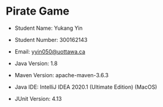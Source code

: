 # Pirate Game

- Student Name: Yukang Yin

- Student Number: 300162143

- Email: yyin050@uottawa.ca

- Java Version: 1.8

- Maven Version: apache-maven-3.6.3

- Java IDE: IntelliJ IDEA 2020.1 (Ultimate Edition) (MacOS)

- JUnit Version: 4.13